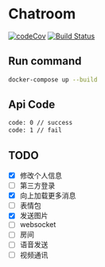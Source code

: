 # Chatroom

[![codeCov](https://codecov.io/gh/pengliheng/chatroom/branch/develop/graph/badge.svg)](https://codecov.io/gh/pengliheng/chatroom)
[![Build Status](https://travis-ci.org/pengliheng/chatroom.svg?branch=develop)](https://travis-ci.org/pengliheng/chatroom)

## Run command

```bash
docker-compose up --build
```

## Api Code

```bash
code: 0 // success
code: 1 // fail
```

## TODO

- [x] 修改个人信息
- [ ] 第三方登录
- [x] 向上加载更多消息
- [ ] 表情包
- [x] 发送图片
- [ ] websocket
- [ ] 房间
- [ ] 语音发送
- [ ] 视频通讯
